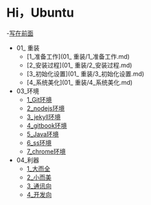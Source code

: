 # Hi，Ubuntu

-[写在前面](README.md)
- 01_ 重装
  * [1_准备工作](01_ 重装/1_准备工作.md)
  * [2_安装过程](01_ 重装/2_安装过程.md)
  * [3_初始化设置](01_ 重装/3_初始化设置.md)
  * [4_系统美化](01_ 重装/4_系统美化.md)
- 03_环境
  * [1_Git环境](03_环境/1_Git环境.md)
  * [2_nodejs环境](03_环境/2_nodejs环境.md)
  * [3_jekyll环境](03_环境/3_jekyll环境.md)
  * [4_gitbook环境](03_环境/4_gitbook环境.md)
  * [5_Java环境](03_环境/5_Java环境.md)
  * [6_ss环境](03_环境/6_ss环境.md)
  * [7_chrome环境](03_环境/7_chrome环境.md)
- 04_利器
  * [1_大而全](04_利器/1_大而全.md)
  * [2_小而美](04_利器/2_小而美.md)
  * [3_通讯向](04_利器/3_通讯向.md)
  * [4_开发向](04_利器/4_开发向.md)
